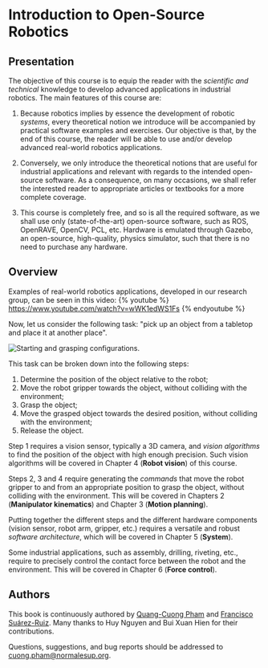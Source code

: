 # Introduction to Open-Source Robotics

## Presentation

The objective of this course is to equip the reader with the *scientific and
technical* knowledge to develop advanced applications in industrial robotics.
The main features of this course are:

1. Because robotics implies by essence the development of robotic *systems*,
every theoretical notion we introduce will be accompanied by practical software
examples and exercises. Our objective is that, by the end of this course, the
reader will be able to use and/or develop advanced real-world robotics
applications.

2. Conversely, we only introduce the theoretical notions that are useful for
industrial applications and relevant with regards to the intended open-source
software. As a consequence, on many occasions, we shall refer the interested
reader to appropriate articles or textbooks for a more complete coverage.

3. This course is completely free, and so is all the required software, as we
shall use only (state-of-the-art) open-source software, such as ROS, OpenRAVE,
OpenCV, PCL, etc. Hardware is emulated through Gazebo, an open-source,
high-quality, physics simulator, such that there is no need to purchase any
hardware.

## Overview

Examples of real-world robotics applications, developed in our research group,
can be seen in this video:
{% youtube %} https://www.youtube.com/watch?v=wWK1edWS1Fs {% endyoutube %}

Now, let us consider the following task: "pick up an object from a tabletop and
place it at another place".

![Starting and grasping
 configurations.](assets/grasping_before_after.png)

This task can be broken down into the following steps:

1. Determine the position of the object relative to the robot;
2. Move the robot gripper towards the object, without colliding with the
environment;
3. Grasp the object;
4. Move the grasped object towards the desired position, without colliding with
the environment;
5. Release the object.

Step 1 requires a vision sensor, typically a 3D camera, and *vision algorithms*
to find the position of the object with high enough precision. Such vision
algorithms will be covered in Chapter 4 (**Robot vision**) of this course.

Steps 2, 3 and 4 require generating the *commands* that move the robot gripper
to and from an appropriate position to grasp the object, without colliding with
the environment. This will be covered in Chapters 2 (**Manipulator kinematics**)
and Chapter 3 (**Motion planning**).

Putting together the different steps and the different hardware components
(vision sensor, robot arm, gripper, etc.) requires a versatile and robust
*software architecture*, which will be covered in Chapter 5 (**System**).

Some industrial applications, such as assembly, drilling, riveting, etc.,
require to precisely control the contact force between the robot and the
environment. This will be covered in Chapter 6 (**Force control**).

## Authors

This book is continuously authored by
[Quang-Cuong Pham](http://www.ntu.edu.sg/home/cuong/) and [Francisco
Suárez-Ruiz](https://fsuarez6.github.io/). Many thanks to Huy Nguyen
and Bui Xuan Hien for their contributions.

Questions, suggestions, and bug reports should be addressed to
<cuong.pham@normalesup.org>. 
